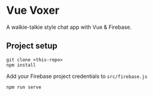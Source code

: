 # Vue Voxer

A walkie-talkie style chat app with Vue & Firebase. 

## Project setup

```
git clone <this-repo>
npm install
```

Add your Firebase project credentials to `src/firebase.js`

```
npm run serve
```